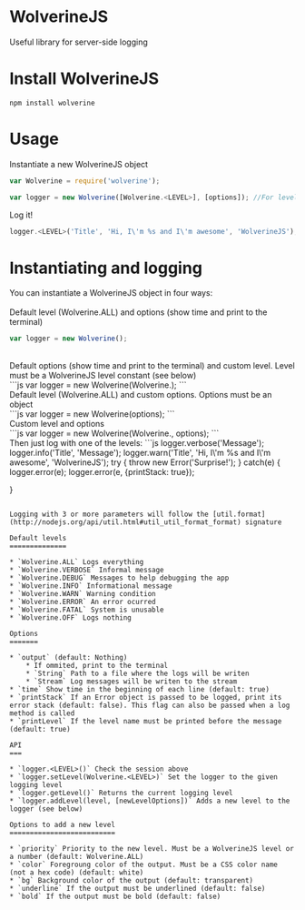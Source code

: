 WolverineJS
===========

Useful library for server-side logging

Install WolverineJS
===================

`npm install wolverine`

Usage
=====

Instantiate a new WolverineJS object

```js
var Wolverine = require('wolverine');

var logger = new Wolverine([Wolverine.<LEVEL>], [options]); //For levels and options check the sessions below
```

Log it!

```js
logger.<LEVEL>('Title', 'Hi, I\'m %s and I\'m awesome', 'WolverineJS');
```

Instantiating and logging
=========================

You can instantiate a WolverineJS object in four ways:
<br/><br/>
Default level (Wolverine.ALL) and options (show time and print to the terminal)
<br/>
```js
var logger = new Wolverine();
```
<br/>
Default options (show time and print to the terminal) and custom level. Level must be a WolverineJS level constant (see below)
<br/>
```js
var logger = new Wolverine(Wolverine.<LEVEL>);
```
<br/>
Default level (Wolverine.ALL) and custom options. Options must be an object
<br/>
```js
var logger = new Wolverine(options);
```
<br/>
Custom level and options
<br/>
```js
var logger = new Wolverine(Wolverine.<LEVEL>, options);
```
<br/>
Then just log with one of the levels:
```js
logger.verbose('Message');
logger.info('Title', 'Message');
logger.warn('Title', 'Hi, I\'m %s and I\'m awesome', 'WolverineJS');
try {
    throw new Error('Surprise!');
}
catch(e) {
    logger.error(e);
    logger.error(e, {printStack: true});

}
```

Logging with 3 or more parameters will follow the [util.format](http://nodejs.org/api/util.html#util_util_format_format) signature

Default levels
==============

* `Wolverine.ALL` Logs everything
* `Wolverine.VERBOSE` Informal message
* `Wolverine.DEBUG` Messages to help debugging the app
* `Wolverine.INFO` Informational message
* `Wolverine.WARN` Warning condition
* `Wolverine.ERROR` An error ocurred
* `Wolverine.FATAL` System is unusable
* `Wolverine.OFF` Logs nothing

Options
=======

* `output` (default: Nothing)
    * If ommited, print to the terminal
    * `String` Path to a file where the logs will be writen
    * `Stream` Log messages will be writen to the stream
* `time` Show time in the beginning of each line (default: true)
* `printStack` If an Error object is passed to be logged, print its error stack (default: false). This flag can also be passed when a log method is called
* `printLevel` If the level name must be printed before the message (default: true)

API
===

* `logger.<LEVEL>()` Check the session above
* `logger.setLevel(Wolverine.<LEVEL>)` Set the logger to the given logging level
* `logger.getLevel()` Returns the current logging level
* `logger.addLevel(level, [newLevelOptions])` Adds a new level to the logger (see below)

Options to add a new level
==========================

* `priority` Priority to the new level. Must be a WolverineJS level or a number (default: Wolverine.ALL)
* `color` Foregroung color of the output. Must be a CSS color name (not a hex code) (default: white)
* `bg` Background color of the output (default: transparent)
* `underline` If the output must be underlined (default: false)
* `bold` If the output must be bold (default: false)